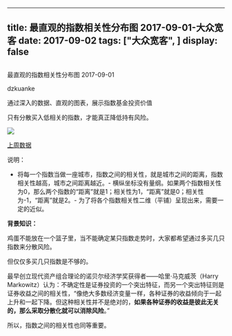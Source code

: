 
---
title:   最直观的指数相关性分布图 2017-09-01-大众宽客
date: 2017-09-02
tags: ["大众宽客", ]
display: false
---


## 



最直观的指数相关性分布图 2017-09-01




dzkuanke




通过深入的数据、直观的图表，展示指数基金投资价值


只有分散买入低相关的指数，才能真正降低持有风险。



<img data-s="300,640" data-type="png" src="https://mmbiz.qpic.cn/mmbiz_png/PKw3FQPmhIiaf4wXgstudM6mE4FlUTJXz0JXZ3WT13ZgS2cibz9fzR83tCNzMJHa7iaGxiadIJue3sVKJvnskdZ2rw/0?wx_fmt=png" class="" data-ratio="0.7905844155844156" data-w="1232"/>

[上周数据](http://mp.weixin.qq.com/s?__biz=MzAwMTc1MDcwNw==&amp;mid=2648272316&amp;idx=1&amp;sn=28f66e1e98b86069f43ef1ebbbd295ae&amp;chksm=82f92e60b58ea776ef8a864aa001bdebcdec52f9b3690836214b21be650f03ab09dc1db340f7&amp;scene=21#wechat_redirect)

说明：
- 将每一个指数当做一座城市，指数之间的相关性，就是城市之间的距离，指数相关性越高，城市之间距离越近。- 横纵坐标没有量纲。如果两个指数相关性为0，那么两个指数的“距离”就是1；相关性为1，“距离”就是0；相关性为-1，“距离”就是2。- 为了将各个指数相关性二维（平铺）呈现出来，需要一定的近似。


**背景知识：**

鸡蛋不能放在一个篮子里，当不能确定某只指数走势时，大家都希望通过多买几只指数来分散风险。&nbsp;



但仅仅多买几只指数是不够的。&nbsp;



最早创立现代资产组合理论的诺贝尔经济学奖获得者——哈里·马克威茨（Harry Markowitz）认为：不确定性是证券投资的一个突出特征，而另一个突出特征则是证券收益之间的相关性，“像绝大多数经济变量一样，各种证券的收益倾向于一起上升和一起下降。但这种相关性并不是绝对的，**如果各种证券的收益是彼此无关的，那么采取分散化就可以消除风险**。”&nbsp;



所以，指数之间的相关性也同等重要。










